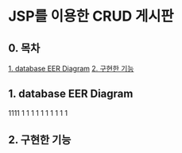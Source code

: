 # JSP를 이용한 CRUD 게시판


## 0. 목차
[1. database EER Diagram](##1-database-eer-diagram)
[2. 구현한 기능](##2-구현한-기능)


## 1. database EER Diagram
1111
1
1
1
1
1
1
1
1
1
1

## 2. 구현한 기능


